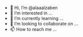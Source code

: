 - 👋 Hi, I’m @alaaalzaben
- 👀 I’m interested in ...
- 🌱 I’m currently learning ...
- 💞️ I’m looking to collaborate on ...
- 📫 How to reach me ...

<!---
alaaalzaben/alaaalzaben is a ✨ special ✨ repository because its `README.md` (this file) appears on your GitHub profile.
You can click the Preview link to take a look at your changes.
--->
